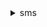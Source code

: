 <details><summary>sms</summary><blockquote>

- **<details><summary>create-app</summary><blockquote>**

  * --name
  * --description
  * --role-name
  * --client-token
  * --server-groups
  * --tags
  * --cli-input-json
  * --cli-input-yaml
  * --generate-cli-skeleton


- **<details><summary>create-replication-job</summary><blockquote>**

  * --server-id
  * --seed-replication-time
  * --frequency
  * --run-once
  * --no-run-once
  * --license-type
  * --role-name
  * --description
  * --number-of-recent-amis-to-keep
  * --encrypted
  * --no-encrypted
  * --kms-key-id
  * --cli-input-json
  * --cli-input-yaml
  * --generate-cli-skeleton


- **<details><summary>delete-app</summary><blockquote>**

  * --app-id
  * --force-stop-app-replication
  * --no-force-stop-app-replication
  * --force-terminate-app
  * --no-force-terminate-app
  * --cli-input-json
  * --cli-input-yaml
  * --generate-cli-skeleton


- **<details><summary>delete-app-launch-configuration</summary><blockquote>**

  * --app-id
  * --cli-input-json
  * --cli-input-yaml
  * --generate-cli-skeleton


- **<details><summary>delete-app-replication-configuration</summary><blockquote>**

  * --app-id
  * --cli-input-json
  * --cli-input-yaml
  * --generate-cli-skeleton


- **<details><summary>delete-app-validation-configuration</summary><blockquote>**

  * --app-id
  * --cli-input-json
  * --cli-input-yaml
  * --generate-cli-skeleton


- **<details><summary>delete-replication-job</summary><blockquote>**

  * --replication-job-id
  * --cli-input-json
  * --cli-input-yaml
  * --generate-cli-skeleton


- **<details><summary>delete-server-catalog</summary><blockquote>**

  * --cli-input-json
  * --cli-input-yaml
  * --generate-cli-skeleton


- **<details><summary>disassociate-connector</summary><blockquote>**

  * --connector-id
  * --cli-input-json
  * --cli-input-yaml
  * --generate-cli-skeleton


- **<details><summary>generate-change-set</summary><blockquote>**

  * --app-id
  * --changeset-format
  * --cli-input-json
  * --cli-input-yaml
  * --generate-cli-skeleton


- **<details><summary>generate-template</summary><blockquote>**

  * --app-id
  * --template-format
  * --cli-input-json
  * --cli-input-yaml
  * --generate-cli-skeleton


- **<details><summary>get-app</summary><blockquote>**

  * --app-id
  * --cli-input-json
  * --cli-input-yaml
  * --generate-cli-skeleton


- **<details><summary>get-app-launch-configuration</summary><blockquote>**

  * --app-id
  * --cli-input-json
  * --cli-input-yaml
  * --generate-cli-skeleton


- **<details><summary>get-app-replication-configuration</summary><blockquote>**

  * --app-id
  * --cli-input-json
  * --cli-input-yaml
  * --generate-cli-skeleton


- **<details><summary>get-app-validation-configuration</summary><blockquote>**

  * --app-id
  * --cli-input-json
  * --cli-input-yaml
  * --generate-cli-skeleton


- **<details><summary>get-app-validation-output</summary><blockquote>**

  * --app-id
  * --cli-input-json
  * --cli-input-yaml
  * --generate-cli-skeleton


- **<details><summary>get-connectors</summary><blockquote>**

  * --cli-input-json
  * --cli-input-yaml
  * --starting-token
  * --page-size
  * --max-items
  * --generate-cli-skeleton


- **<details><summary>get-replication-jobs</summary><blockquote>**

  * --replication-job-id
  * --cli-input-json
  * --cli-input-yaml
  * --starting-token
  * --page-size
  * --max-items
  * --generate-cli-skeleton


- **<details><summary>get-replication-runs</summary><blockquote>**

  * --replication-job-id
  * --cli-input-json
  * --cli-input-yaml
  * --starting-token
  * --page-size
  * --max-items
  * --generate-cli-skeleton


- **<details><summary>get-servers</summary><blockquote>**

  * --vm-server-address-list
  * --cli-input-json
  * --cli-input-yaml
  * --starting-token
  * --page-size
  * --max-items
  * --generate-cli-skeleton


- **<details><summary>help</summary><blockquote>**

  * 


- **<details><summary>import-app-catalog</summary><blockquote>**

  * --role-name
  * --cli-input-json
  * --cli-input-yaml
  * --generate-cli-skeleton


- **<details><summary>import-server-catalog</summary><blockquote>**

  * --cli-input-json
  * --cli-input-yaml
  * --generate-cli-skeleton


- **<details><summary>launch-app</summary><blockquote>**

  * --app-id
  * --cli-input-json
  * --cli-input-yaml
  * --generate-cli-skeleton


- **<details><summary>list-apps</summary><blockquote>**

  * --app-ids
  * --cli-input-json
  * --cli-input-yaml
  * --starting-token
  * --page-size
  * --max-items
  * --generate-cli-skeleton


- **<details><summary>notify-app-validation-output</summary><blockquote>**

  * --app-id
  * --notification-context
  * --cli-input-json
  * --cli-input-yaml
  * --generate-cli-skeleton


- **<details><summary>put-app-launch-configuration</summary><blockquote>**

  * --app-id
  * --role-name
  * --auto-launch
  * --no-auto-launch
  * --server-group-launch-configurations
  * --cli-input-json
  * --cli-input-yaml
  * --generate-cli-skeleton


- **<details><summary>put-app-replication-configuration</summary><blockquote>**

  * --app-id
  * --server-group-replication-configurations
  * --cli-input-json
  * --cli-input-yaml
  * --generate-cli-skeleton


- **<details><summary>put-app-validation-configuration</summary><blockquote>**

  * --app-id
  * --app-validation-configurations
  * --server-group-validation-configurations
  * --cli-input-json
  * --cli-input-yaml
  * --generate-cli-skeleton


- **<details><summary>start-app-replication</summary><blockquote>**

  * --app-id
  * --cli-input-json
  * --cli-input-yaml
  * --generate-cli-skeleton


- **<details><summary>start-on-demand-app-replication</summary><blockquote>**

  * --app-id
  * --description
  * --cli-input-json
  * --cli-input-yaml
  * --generate-cli-skeleton


- **<details><summary>start-on-demand-replication-run</summary><blockquote>**

  * --replication-job-id
  * --description
  * --cli-input-json
  * --cli-input-yaml
  * --generate-cli-skeleton


- **<details><summary>stop-app-replication</summary><blockquote>**

  * --app-id
  * --cli-input-json
  * --cli-input-yaml
  * --generate-cli-skeleton


- **<details><summary>terminate-app</summary><blockquote>**

  * --app-id
  * --cli-input-json
  * --cli-input-yaml
  * --generate-cli-skeleton


- **<details><summary>update-app</summary><blockquote>**

  * --app-id
  * --name
  * --description
  * --role-name
  * --server-groups
  * --tags
  * --cli-input-json
  * --cli-input-yaml
  * --generate-cli-skeleton


- **<details><summary>update-replication-job</summary><blockquote>**

  * --replication-job-id
  * --frequency
  * --next-replication-run-start-time
  * --license-type
  * --role-name
  * --description
  * --number-of-recent-amis-to-keep
  * --encrypted
  * --no-encrypted
  * --kms-key-id
  * --cli-input-json
  * --cli-input-yaml
  * --generate-cli-skeleton


</blockquote></details>
</blockquote></details>
</blockquote></details>
</blockquote></details>
</blockquote></details>
</blockquote></details>
</blockquote></details>
</blockquote></details>
</blockquote></details>
</blockquote></details>
</blockquote></details>
</blockquote></details>
</blockquote></details>
</blockquote></details>
</blockquote></details>
</blockquote></details>
</blockquote></details>
</blockquote></details>
</blockquote></details>
</blockquote></details>
</blockquote></details>
</blockquote></details>
</blockquote></details>
</blockquote></details>
</blockquote></details>
</blockquote></details>
</blockquote></details>
</blockquote></details>
</blockquote></details>
</blockquote></details>
</blockquote></details>
</blockquote></details>
</blockquote></details>
</blockquote></details>
</blockquote></details>
</blockquote></details>
</blockquote></details>
